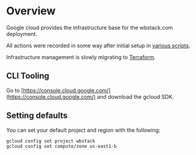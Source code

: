 # Overview

Google cloud provides the infrastructure base for the wbstack.com deployment.

All actions were recorded in some way after initial setup in [various scripts](https://github.com/wbstack/deploy/tree/main/gce).

Infrastructure management is slowly migrating to [Terraform](https://github.com/wbstack/deploy/tree/main/tf).

## CLI Tooling

Go to [https://console.cloud.google.com/](https://console.cloud.google.com/) and download the gcloud SDK.

## Setting defaults

You can set your default project and region with the following:

```sh
gcloud config set project wbstack
gcloud config set compute/zone us-east1-b
```